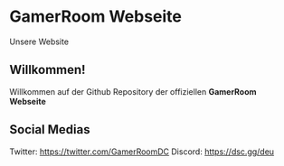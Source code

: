 # GamerRoom Webseite
Unsere Website

## Willkommen!
Willkommen auf der Github Repository der offiziellen **GamerRoom Webseite**

## Social Medias
Twitter: https://twitter.com/GamerRoomDC
Discord: https://dsc.gg/deu
